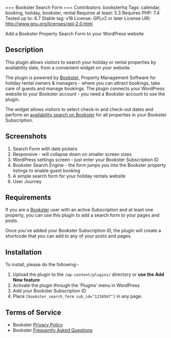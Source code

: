 === Bookster Search Form ===
Contributors: booksterhq
Tags: calendar, booking, holiday, bookster, rental
Requires at least: 5.3
Requires PHP: 7.4
Tested up to: 6.7
Stable tag: v18
License: GPLv2 or later
License URI: http://www.gnu.org/licenses/gpl-2.0.html

Add a Bookster Property Search Form to your WordPress website

## Description

This plugin allows visitors to search your holiday or rental properties by availability date, from a convenient widget on your website.

The plugin is powered by [Bookster](https://www.booksterhq.com/), Property Management Software for holiday rental owners & managers - where you can attract bookings, take care of guests and manage bookings. The plugin connects your WordPress website to your Bookster account - you need a Bookster account to use the plugin.

The widget allows visitors to select check-in and check-out dates and perform an [availability search on Bookster](https://www.booksterhq.com/features/137847-multi-property-search-engine) for all properties in your Bookster Subscription.

## Screenshots

1. Search Form with date pickers
2. Responsive - will collapse down on smaller screen sizes
3. WordPress settings screen - just enter your Bookster Subscription ID
4. Bookster Search Engine - the form jumps you into the Bookster property listings to enable guest booking
5. A simple search form for your holiday rentals website
6. User Journey

## Requirements

If you are a [Bookster](https://www.booksterhq.com/) user with an active Subscription and at least one property, you can use this plugin to add a search form to your pages and posts.

Once you've added your Bookster Subscription ID, the plugin will create a shortcode that you can add to any of your posts and pages.

## Installation

To install, please do the following:-

1. Upload the plugin to the `/wp-content/plugins/` directory or **use the Add New feature**
2. Activate the plugin through the ‘Plugins’ menu in WordPress
3. Add your Bookster Subscription ID
4. Place `[bookster_search_form sub_id="1234567"]` in any page.

## Terms of Service

- Bookster [Privacy Policy](https://www.booksterhq.com/privacy)
- Bookster [Frequently Asked Questions](https://www.booksterhq.com/faqs)
